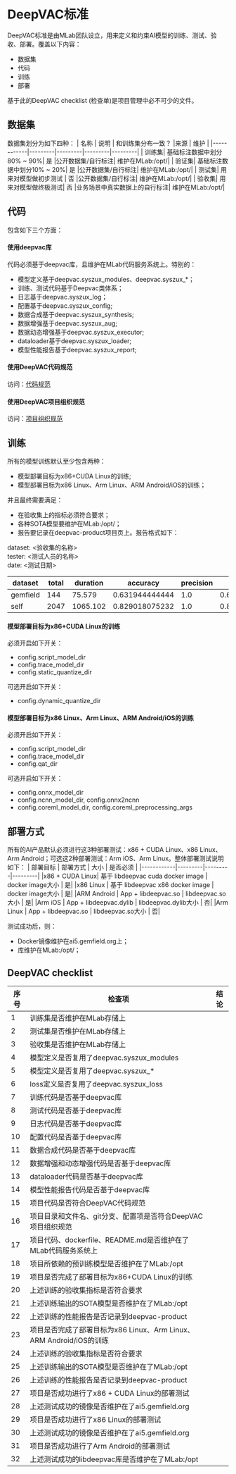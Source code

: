# DeepVAC标准
DeepVAC标准是由MLab团队设立，用来定义和约束AI模型的训练、测试、验收、部署。覆盖以下内容：
- 数据集
- 代码
- 训练
- 部署

基于此的DeepVAC checklist (检查单)是项目管理中必不可少的文件。

## 数据集
数据集划分为如下四种：
|  名称      |  说明   | 和训练集分布一致？  |来源 | 维护 |
|------------|---------|---------|---------|---------|
| 训练集| 基础标注数据中划分80% ~ 90%| 是 |公开数据集/自行标注| 维护在MLab:/opt/|
| 验证集| 基础标注数据中划分10% ~ 20%| 是 |公开数据集/自行标注| 维护在MLab:/opt/|
| 测试集| 用来对模型做初步测试   | 否 |公开数据集/自行标注| 维护在MLab:/opt/|
| 验收集| 用来对模型做终极测试| 否 |业务场景中真实数据上的自行标注| 维护在MLab:/opt/|

## 代码
包含如下三个方面：
#### 使用deepvac库
代码必须基于deepvac库，且维护在MLab代码服务系统上。特别的：
- 模型定义基于deepvac.syszux_modules、deepvac.syszux_*；
- 训练、测试代码基于Deepvac类体系；
- 日志基于deepvac.syszux_log；
- 配置基于deepvac.syszux_config;
- 数据合成基于deepvac.syszux_synthesis;
- 数据增强基于deepvac.syszux_aug;
- 数据动态增强基于deepvac.syszux_executor;
- dataloader基于deepvac.syszux_loader;
- 模型性能报告基于deepvac.syszux_report;

#### 使用DeepVAC代码规范
访问：[代码规范](./code_standard.md)

#### 使用DeepVAC项目组织规范
访问：[项目组织规范](./arch.md)


## 训练
所有的模型训练默认至少包含两种：
- 模型部署目标为x86+CUDA Linux的训练;
- 模型部署目标为x86 Linux、Arm Linux、ARM Android/iOS的训练；

并且最终需要满足：
- 在验收集上的指标必须符合要求；
- 各种SOTA模型要维护在MLab:/opt/；
- 报告要记录在deepvac-product项目页上。报告格式如下： 

dataset: <验收集的名称>  
tester: <测试人员的名称>  
date: <测试日期>

|dataset|total|duration|accuracy|precision|recall|miss|error|
|--|--|--|--|--|--|--|--|
|gemfield|144|75.579|0.631944444444|1.0|0.631944444444|0.118055555556|0.368055555556|
|self|2047|1065.102|0.829018075232|1.0|0.829018075232|0.0229604298974|0.170981924768|

#### 模型部署目标为x86+CUDA Linux的训练
必须开启如下开关：
- config.script_model_dir
- config.trace_model_dir
- config.static_quantize_dir

可选开启如下开关：
- config.dynamic_quantize_dir

#### 模型部署目标为x86 Linux、Arm Linux、ARM Android/iOS的训练
必须开启如下开关：
- config.script_model_dir
- config.trace_model_dir
- config.qat_dir

可选开启如下开关：
- config.onnx_model_dir
- config.ncnn_model_dir, config.onnx2ncnn
- config.coreml_model_dir, config.coreml_preprocessing_args

## 部署方式
所有的AI产品默认必须进行这3种部署测试：x86 + CUDA Linux、x86 Linux、 Arm Android；可选这2种部署测试：Arm iOS、Arm Linux。整体部署测试说明如下：
|  部署目标  | 部署方式 | 大小 | 是否必须   | 
|------------|---------|---------|---------|
|x86 + CUDA Linux| 基于 libdeepvac cuda docker image | docker image大小 | 是|
|x86 Linux   | 基于 libdeepvac x86 docker image | docker image大小 | 是|
|ARM Android | App + libdeepvac.so | libdeepvac.so大小 | 是|
|Arm iOS     | App + libdeepvac.dylib | libdeepvac.dylib大小 | 否|
|Arm Linux   | App + libdeepvac.so | libdeepvac.so大小 | 否|

测试成功后，则：
- Docker镜像维护在ai5.gemfield.org上；
- 库维护在MLab:/opt/；

## DeepVAC checklist
| 序号 | 检查项      |  结论   |
|----|-------------|---------|
| 1 | 训练集是否维护在MLab存储上 |         |
| 2 | 测试集是否维护在MLab存储上 |         |
| 3 | 验收集是否维护在MLab存储上 |         |
| 4 | 模型定义是否复用了deepvac.syszux_modules |         |
| 5 | 模型定义是否复用了deepvac.syszux_* |         |
| 6 | loss定义是否复用了deepvac.syszux_loss |         |
| 7 | 训练代码是否基于deepvac库 |         |
| 8 | 测试代码是否基于deepvac库 |         |
| 9 | 日志代码是否基于deepvac库    |         |
|10 | 配置代码是否基于deepvac库    |         |
|11 | 数据合成代码是否基于deepvac库    |         |
|12 | 数据增强和动态增强代码是否基于deepvac库    |         |
|13 | dataloader代码是否基于deepvac库      |         |
|14 | 模型性能报告代码是否基于deepvac库    |         |
|15 | 项目代码是否符合DeepVAC代码规范     |         |
|16 | 项目目录和文件名、git分支、配置项是否符合DeepVAC项目组织规范    |         |
|17 | 项目代码、dockerfile、README.md是否维护在了MLab代码服务系统上    |         |
|18 | 项目所依赖的预训练模型是否维护在了MLab:/opt   |         |
|19 | 项目是否完成了部署目标为x86+CUDA Linux的训练     |         |
|20 | 上述训练的验收集指标是否符合要求    |         |
|21 | 上述训练输出的SOTA模型是否维护在了MLab:/opt    |         |
|22 | 上述训练的性能报告是否记录到deepvac-product     |         |
|23 | 项目是否完成了部署目标为x86 Linux、Arm Linux、ARM Android/iOS的训练     |        |
|24 | 上述训练的验收集指标是否符合要求    |         |
|25 | 上述训练输出的SOTA模型是否维护在了MLab:/opt    |         |
|26 | 上述训练的性能报告是否记录到deepvac-product     |         |
|27 | 项目是否成功进行了x86 + CUDA Linux的部署测试    |         |
|28 | 上述测试成功的镜像是否维护在了ai5.gemfield.org    |         |
|29 | 项目是否成功进行了x86 Linux的部署测试     |         |
|30 | 上述测试成功的镜像是否维护在了ai5.gemfield.org     |         |
|31 | 项目是否成功进行了Arm Android的部署测试     |         |
|32 | 上述测试成功的libdeepvac库是否维护在了MLab:/opt     |         |

